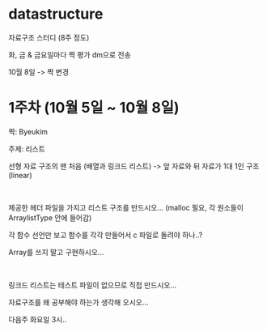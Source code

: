 # datastructure

자료구조 스터디 (8주 정도)

화, 금 & 금요일마다 짝 평가 dm으로 전송

10월 8일 -> 짝 변경

# 1주차 (10월 5일 ~ 10월 8일)

짝: Byeukim

주제: 리스트

선형 자료 구조의 맨 처음 (배열과 링크드 리스트) -> 앞 자료와 뒤 자료가 1대 1인 구조 (linear)

<br>

제공한 헤더 파일을 가지고 리스트 구조를 만드시오... (malloc 필요, 각 원소들이 ArraylistType 안에 들어감)

각 함수 선언만 보고 함수를 각각 만들어서 c 파일로 돌려야 하나..?

Array를 쓰지 말고 구현하시오...

<br>

링크드 리스트는 테스트 파일이 없으므로 직접 만드시오...

자료구조를 왜 공부해야 하는가 생각해 오시오...

다음주 화요일 3시..
